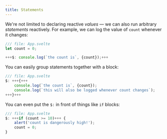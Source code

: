 ```yaml
---
title: Statements
---
```


We're not limited to declaring reactive _values_ — we can also run arbitrary _statements_ reactively. For example, we can log the value of `count` whenever it changes:

```js
/// file: App.svelte
let count = 0;

+++$: console.log(`the count is`, {count});+++
```

You can easily group statements together with a block:

```js
/// file: App.svelte
$: +++{+++
	console.log(`the count is`, {count});
	console.log(`this will also be logged whenever count changes`);
+++}+++
```

You can even put the `$:` in front of things like `if` blocks:

```js
/// file: App.svelte
$: +++if (count >= 10)+++ {
	alert('count is dangerously high!');
	count = 0;
}
```
